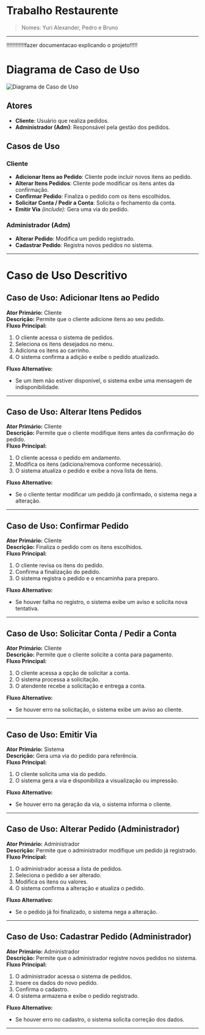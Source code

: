 # Trabalho Restaurente
> Nomes: Yuri Alexander, Pedro e Bruno

---

!!!!!!!!!!!!fazer documentacao explicando o projeto!!!!!

# Diagrama de Caso de Uso

![Diagrama de Caso de Uso](diagrama.jpeg)

## Atores
- **Cliente**: Usuário que realiza pedidos.
- **Administrador (Adm)**: Responsável pela gestão dos pedidos.

## Casos de Uso
### Cliente
- **Adicionar Itens ao Pedido**: Cliente pode incluir novos itens ao pedido.
- **Alterar Itens Pedidos**: Cliente pode modificar os itens antes da confirmação.
- **Confirmar Pedido**: Finaliza o pedido com os itens escolhidos.
- **Solicitar Conta / Pedir a Conta**: Solicita o fechamento da conta.
- **Emitir Via** *(include)*: Gera uma via do pedido.

### Administrador (Adm)
- **Alterar Pedido**: Modifica um pedido registrado.
- **Cadastrar Pedido**: Registra novos pedidos no sistema.

---

# Caso de Uso Descritivo

## Caso de Uso: Adicionar Itens ao Pedido
**Ator Primário:** Cliente  
**Descrição:** Permite que o cliente adicione itens ao seu pedido.  
**Fluxo Principal:**  
1. O cliente acessa o sistema de pedidos.
2. Seleciona os itens desejados no menu.
3. Adiciona os itens ao carrinho.
4. O sistema confirma a adição e exibe o pedido atualizado.

**Fluxo Alternativo:**  
- Se um item não estiver disponível, o sistema exibe uma mensagem de indisponibilidade.

---

## Caso de Uso: Alterar Itens Pedidos
**Ator Primário:** Cliente  
**Descrição:** Permite que o cliente modifique itens antes da confirmação do pedido.  
**Fluxo Principal:**  
1. O cliente acessa o pedido em andamento.
2. Modifica os itens (adiciona/remova conforme necessário).
3. O sistema atualiza o pedido e exibe a nova lista de itens.

**Fluxo Alternativo:**  
- Se o cliente tentar modificar um pedido já confirmado, o sistema nega a alteração.

---

## Caso de Uso: Confirmar Pedido
**Ator Primário:** Cliente  
**Descrição:** Finaliza o pedido com os itens escolhidos.  
**Fluxo Principal:**  
1. O cliente revisa os itens do pedido.
2. Confirma a finalização do pedido.
3. O sistema registra o pedido e o encaminha para preparo.

**Fluxo Alternativo:**  
- Se houver falha no registro, o sistema exibe um aviso e solicita nova tentativa.

---

## Caso de Uso: Solicitar Conta / Pedir a Conta
**Ator Primário:** Cliente  
**Descrição:** Permite que o cliente solicite a conta para pagamento.  
**Fluxo Principal:**  
1. O cliente acessa a opção de solicitar a conta.
2. O sistema processa a solicitação.
3. O atendente recebe a solicitação e entrega a conta.

**Fluxo Alternativo:**  
- Se houver erro na solicitação, o sistema exibe um aviso ao cliente.

---

## Caso de Uso: Emitir Via
**Ator Primário:** Sistema  
**Descrição:** Gera uma via do pedido para referência.  
**Fluxo Principal:**  
1. O cliente solicita uma via do pedido.
2. O sistema gera a via e disponibiliza a visualização ou impressão.

**Fluxo Alternativo:**  
- Se houver erro na geração da via, o sistema informa o cliente.

---

## Caso de Uso: Alterar Pedido (Administrador)
**Ator Primário:** Administrador  
**Descrição:** Permite que o administrador modifique um pedido já registrado.  
**Fluxo Principal:**  
1. O administrador acessa a lista de pedidos.
2. Seleciona o pedido a ser alterado.
3. Modifica os itens ou valores.
4. O sistema confirma a alteração e atualiza o pedido.

**Fluxo Alternativo:**  
- Se o pedido já foi finalizado, o sistema nega a alteração.

---

## Caso de Uso: Cadastrar Pedido (Administrador)
**Ator Primário:** Administrador  
**Descrição:** Permite que o administrador registre novos pedidos no sistema.  
**Fluxo Principal:**  
1. O administrador acessa o sistema de pedidos.
2. Insere os dados do novo pedido.
3. Confirma o cadastro.
4. O sistema armazena e exibe o pedido registrado.

**Fluxo Alternativo:**  
- Se houver erro no cadastro, o sistema solicita correção dos dados.

---
